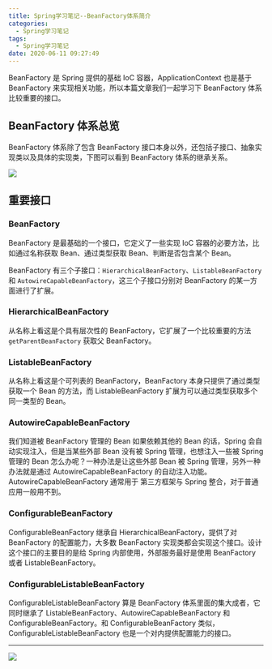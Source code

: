```yaml
---
title: Spring学习笔记--BeanFactory体系简介
categories:
  - Spring学习笔记
tags:
  - Spring学习笔记
date: 2020-06-11 09:27:49
---
```


BeanFactory 是 Spring 提供的基础 IoC 容器，ApplicationContext 也是基于 BeanFactory 来实现相关功能，所以本篇文章我们一起学习下 BeanFactory 体系比较重要的接口。

## BeanFactory 体系总览

BeanFactory 体系除了包含 BeanFactory 接口本身以外，还包括子接口、抽象实现类以及具体的实现类，下图可以看到 BeanFactory 体系的继承关系。


![](http://ww3.sinaimg.cn/large/0082lgKxgy1gehb2u1da1j31940sgaff.jpg)

## 重要接口

### BeanFactory

BeanFactory 是最基础的一个接口，它定义了一些实现 IoC 容器的必要方法，比如通过名称获取 Bean、通过类型获取 Bean、判断是否包含某个 Bean。

BeanFactory 有三个子接口：```HierarchicalBeanFactory```、```ListableBeanFactory``` 和 ```AutowireCapableBeanFactory```，这三个子接口分别对 BeanFactory 的某一方面进行了扩展。


### HierarchicalBeanFactory

从名称上看这是个具有层次性的 BeanFactory，它扩展了一个比较重要的方法 ```getParentBeanFactory``` 获取父 BeanFactory。


### ListableBeanFactory

从名称上看这是个可列表的 BeanFactory，BeanFactory 本身只提供了通过类型获取一个 Bean 的方法，而 ListableBeanFactory 扩展为可以通过类型获取多个同一类型的 Bean。

### AutowireCapableBeanFactory

我们知道被 BeanFactory 管理的 Bean 如果依赖其他的 Bean 的话，Spring 会自动实现注入，但是当某些外部 Bean 没有被 Spring 管理，也想注入一些被 Spring 管理的 Bean 怎么办呢？一种办法是让这些外部 Bean 被 Spring 管理，另外一种办法就是通过 AutowireCapableBeanFactory 的自动注入功能。AutowireCapableBeanFactory 通常用于 第三方框架与 Spring 整合，对于普通应用一般用不到。

### ConfigurableBeanFactory

ConfigurableBeanFactory 继承自 HierarchicalBeanFactory，提供了对 BeanFactory 的配置能力，大多数 BeanFactory 实现类都会实现这个接口。设计这个接口的主要目的是给 Spring 内部使用，外部服务最好是使用 BeanFactory 或者 ListableBeanFactory。

### ConfigurableListableBeanFactory

ConfigurableListableBeanFactory 算是 BeanFactory 体系里面的集大成者，它同时继承了 ListableBeanFactory、AutowireCapableBeanFactory 和 ConfigurableBeanFactory。和 ConfigurableBeanFactory 类似，ConfigurableListableBeanFactory 也是一个对内提供配置能力的接口。



---

![](http://ww3.sinaimg.cn/large/0082lgKxgy1gdhu6adriej31hb0hqace.jpg)
